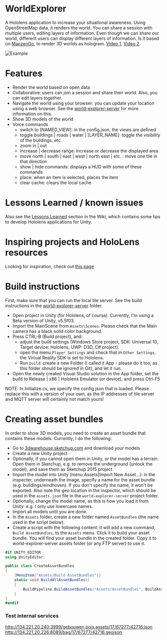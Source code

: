 # WorldExplorer
A Hololens application to increase your situational awareness. Using OpenStreetMap data, it renders the world. You can share a session with multiple users, editing layers of information. Even though we can share our world, different users can display different layers of information.
Is it based on [MapzenGo](https://github.com/brnkhy/MapzenGo), to render 3D worlds as hologram. [Video 1](https://youtu.be/dyVc-hZAiek), [Video 2](https://vimeo.com/187078876).

![Example](https://cloud.githubusercontent.com/assets/3140667/21022014/5d8de41e-bd7b-11e6-99f5-6e265df12726.png)

# Features
- Render the world based on open data
- Collaborative: users can join a session and share their world. Also, you can edit layers together.
- Navigate the world using your browser: you can update your location using a web browser. See the [world-explorer-server](https://github.com/TNOCS/WorldExplorer/tree/master/world-explorer-server) for more information on this.
- Show 3D models of the world
- Voice commands
  - switch to [NAMED_VIEW]: in the config.json, the views are defined
  - toggle buildings | roads | water | [LAYER_NAME]: toggle the visibility of the buildings. etc.
  - zoom in | out
  - increase | decrease range: increase or decrease the displayed area
  - move north | south | east | west | north east | etc. : move one tile in that direction
  - show | hide commands: displays a HUD with some of these commands
  - place: when an item is selected, places the item
  - clear cache: clears the local cache

# Lessons Learned / known issues
Also see the [Lessons Learned](https://github.com/TNOCS/WorldExplorer/wiki/Lessons-Learned) section in the Wiki, which contains some tips to develop Hololens applications for Unity.

# Inspiring projects and HoloLens resources
Looking for inspiration, check out [this page](https://github.com/TNOCS/WorldExplorer/wiki/Interesting-HoloLens-projects)

# Build instructions

First, make sure that you can run the local tile server. See the build instructions in the [world-explorer-server](https://github.com/TNOCS/WorldExplorer/tree/master/world-explorer-server) folder.

- Open project in Unity (for Hololens, of course). Currently, I'm using a Beta version of Unity, v5.5f03.
- Import the MainScene from `Assets\Scenes`. Please check that the Main camera has a black solid color background.
- Press CTRL-B (Build project), and:
  - adjust the build settings (Windows Store project, SDK: Universal 10, Target device: Hololens, UWP: D3D, C# project).
  - open the menu `Player Settings` and check that in `Other Settings`, the Virtual Reality SDK is set to Hololens.
  - Run `build`: create a new Folder (I called it App - please do it too, as this folder should be ignored in Git), and let it run.
- Open the newly created Visual Studio solution in the App folder, set the build to Release | x86 | Hololens Emulator (or device), and press Ctrl-F5

NOTE: In Initialize.cs, we specify the config.json that is loaded. Please replace this with a version of your own, as the IP addresses of tile server and MQTT server will certainly not match yours!

# Creating asset bundles
In order to show 3D models, you need to create an asset bundle that contains these models. Currently, I do the following:
- Go to [3dwarehouse.sketchup.com](3dwarehouse.sketchup.com) and download your models
- Create a new Unity project
- Optionally, if you cannot open them in Unity, or the model has a terrain: Open them in Sketchup, e.g. to remove the underground (unlock the model), and save them as Sketchup 2015 project
- Import the model into Unity (menu Assets|Import New Asset...): in the inspecter, underneath the image, specify a name for the asset bundle (e.g. buildings/eindhoven). If you don't specify the name, it won't be exported. Also note the geo location in the inspector, which should be used in the `assets.json` file in the `world-explorer-server` project folder.
- Optionally, change the model name, as this is how you load it from Unity: e.g. I only use lowercase names.
- Import all models until you are done.
- In the `Assets` folder, create a new folder named `AssetBundles` (the name used in the script below).
- Create a script with the following content: it will add a new command, `Build AssetBundles`, to the `Assets` menu. Click it to build your asset bundle. You will find your asset bundle in the created folder. Copy it to world-explorer-server assets folder (or any FTP server) to use it.

```C#
#if UNITY_EDITOR
using UnityEditor;

public class CreateAssetBundles
{
    [MenuItem("Assets/Build AssetBundles")]
    static void BuildAllAssetBundles()
    {
        BuildPipeline.BuildAssetBundles("Assets/AssetBundles", BuildAssetBundleOptions.None, BuildTarget.WSAPlayer);
    }
}
#endif
```

### Test internal services
http://134.221.20.240:3999/gebouwen,pois,assets/17/67277/42716.json
http://134.221.20.226:8089/bag/17/67277/42716.geojson